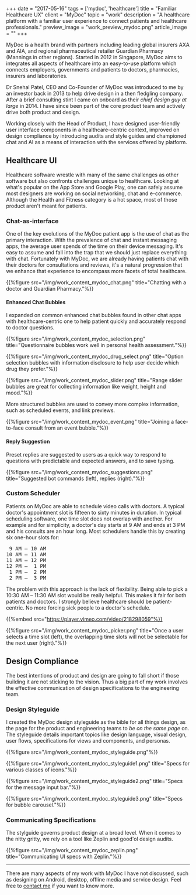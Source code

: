 +++
date = "2017-05-16"
tags = ['mydoc', 'healthcare']
title = "Familiar Healthcare UX"
client = "MyDoc"
topic = "work"
description = "A healthcare platform with a familiar user experience to connect patients and healthcare professionals."
preview_image = "work_preview_mydoc.png"
article_image = ""
+++

MyDoc is a health brand with partners including leading global insurers AXA and AIA, and regional pharmaceutical retailer Guardian Pharmacy (Mannings in other regions). Started in 2012 in Singapore, MyDoc aims to integrates all aspects of healthcare into an easy-to-use platform which connects employers, governments and patients to doctors, pharmacies, insurers and laboratories.

Dr Snehal Patel, CEO and Co-Founder of MyDoc was introduced to me by an investor back in 2013 to help drive design in a then fledgling company. After a brief consulting stint I came on onboard as their _chief design guy at large_ in 2014. I have since been part of the core product team and actively drive both product and design.

Working closely with the Head of Product, I have designed user-friendly user interface components in a healthcare-centric context, improved on design compliance by introducing audits and style guides and championed chat and AI as a means of interaction with the services offered by platform.

## Healthcare UI

Healthcare software wrestle with many of the same challenges as other software but also confronts challenges unique to healthcare. Looking at what's popular on the App Store and Google Play, one can safely assume most designers are working on social networking, chat and e-commerce. Although the Health and Fitness category is a hot space, most of those product aren't meant for patients.

### Chat-as-interface

One of the key evolutions of the MyDoc patient app is the use of chat as the primary interaction. With the prevalence of chat and instant messaging apps, the average user spends of the time on their device messaging. It's easy to assume and fall into the trap that we should just replace everything with chat. Fortunately with MyDoc, we are already having patients chat with their doctors for consultations and reviews, it's a natural progression that we enhance that experience to encompass more facets of total healthcare.

{{%figure src="/img/work_content_mydoc_chat.png" title="Chatting with a doctor and Guardian Pharmacy."%}}

#### Enhanced Chat Bubbles

I expanded on common enhanced chat bubbles found in other chat apps with healthcare-centric one to help patient quickly and accurately respond to doctor questions.

{{%figure src="/img/work_content_mydoc_selection.png" title="Questionnaire bubbles work well in personal health assessment."%}}

{{%figure src="/img/work_content_mydoc_drug_select.png" title="Option selection bubbles with information disclosure to help user decide which drug they prefer."%}}

{{%figure src="/img/work_content_mydoc_slider.png" title="Range slider bubbles are great for collecting information like weight, height and mood."%}}

More structured bubbles are used to convey more complex information, such as scheduled events, and link previews.

{{%figure src="/img/work_content_mydoc_event.png" title="Joining a face-to-face consult from an event bubble."%}}

#### Reply Suggestion

Preset replies are suggested to users as a quick way to respond to questions with predictable and expected answers, and to save typing.

{{%figure src="/img/work_content_mydoc_suggestions.png" title="Suggested bot commands (left), replies (right)."%}}

### Custom Scheduler

Patients on MyDoc are able to schedule video calls with doctors. A typical doctor's appointment slot is fifteen to sixty minutes in duration. In typical scheduling software, one time slot does not overlap with another. For example and for simplicity, a doctor's day starts at 9 AM and ends at 3 PM and his consults are an hour long. Most schedulers handle this by creating six one-hour slots for:

<pre>
 9 AM – 10 AM
10 AM – 11 AM
11 AM – 12 PM
12 PM –  1 PM
 1 PM –  2 PM
 2 PM –  3 PM
</pre>

The problem with this approach is the lack of flexibility. Being able to pick a 10:30 AM – 11:30 AM slot would be really helpful. This makes it fair for both patients and doctors. I strongly believe healthcare should be patient-centric. No more forcing sick people to a doctor's schedule.

{{%embed src="https://player.vimeo.com/video/218298059"%}}

{{%figure src="/img/work_content_mydoc_picker.png" title="Once a user selects a time slot (left), the overlapping time slots will not be selectable for the next user (right)."%}}

## Design Compliance

The best intentions of product and design are going to fall short if those building it are not sticking to the vision. Thus a big part of my work involves the effective communication of design specifications to the engineering team.

### Design Styleguide

I created the MyDoc design styleguide as the bible for all things design, as the page for the product and engineering teams to _be on the same page_ on. The styleguide details important topics like design language, visual design, user flows, specifications for views and components, and personas.

{{%figure src="/img/work_content_mydoc_styleguide.png"%}}

{{%figure src="/img/work_content_mydoc_styleguide1.png" title="Specs for various classes of icons."%}}

{{%figure src="/img/work_content_mydoc_styleguide2.png" title="Specs for the message input bar."%}}

{{%figure src="/img/work_content_mydoc_styleguide3.png" title="Specs for bubble carousel."%}}

### Communicating Specifications

The stylguide governs product design at a broad level. When it comes to the nitty gritty, we rely on a tool like Zeplin and good'ol design audits.

{{%figure src="/img/work_content_mydoc_zeplin.png" title="Communicating UI specs with Zeplin."%}}

---

There are many aspects of my work with MyDoc I have not discussed, such as designing on Android, desktop, offline media and service design. Feel free to [contact me](/contact/) if you want to know more.